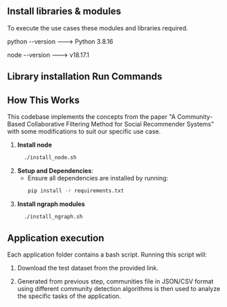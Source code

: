 ## Install libraries & modules

To execute the use cases these modules and libraries required.

python --version ---> Python 3.8.16

node --version ---> v18.17.1

## Library installation Run Commands

## How This Works

This codebase implements the concepts from the paper "A Community-Based Collaborative Filtering Method for Social Recommender Systems" with some modifications to suit our specific use case.

1. **Install node**
   ```bash
     ./install_node.sh 
     ```
2. **Setup and Dependencies**:
   - Ensure all dependencies are installed by running:
     ```bash
     pip install -r requirements.txt
     ```
3. **Install ngraph modules**
   ```bash
     ./install_ngraph.sh
     ```
   
## Application execution

Each application folder contains a bash script. Running this script will:

1.  Download the test dataset from the provided link.

2.  Generated from previous step, communities file in JSON/CSV format using different community detection algorithms is then used to analyze the specific tasks of the application.
